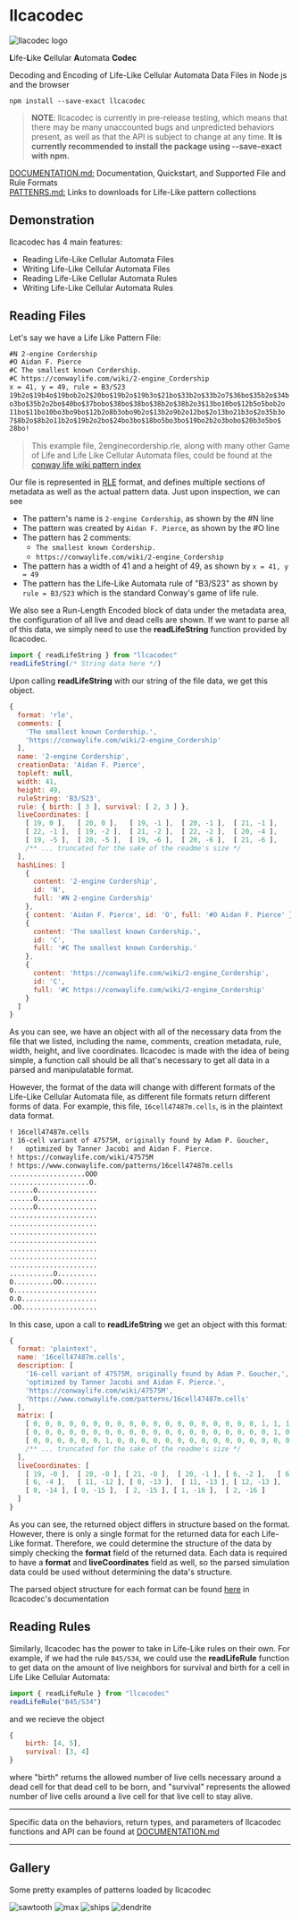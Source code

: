 # llcacodec

![llacodec logo](assets/logo/llcacodec_logo_112x112.png)

**L**ife-**L**ike **C**ellular **A**utomata **Codec**

Decoding and Encoding of Life-Like Cellular Automata Data Files in Node js
and the browser

```npm install --save-exact llcacodec```

> **NOTE**: llcacodec is currently in pre-release testing, which means that there may be many unaccounted bugs and
> unpredicted behaviors present, as well as that the API is subject to change at any time.
> **It is currently recommended to install the package using --save-exact with npm.**

[DOCUMENTATION.md:](DOCUMENTATION.md)
Documentation, Quickstart, and Supported File and Rule Formats  
[PATTENRS.md:](PATTERNS.md)
Links to downloads for Life-Like pattern collections  

## Demonstration

llcacodec has 4 main features:
- Reading Life-Like Cellular Automata Files
- Writing Life-Like Cellular Automata Files
- Reading Life-Like Cellular Automata Rules
- Writing Life-Like Cellular Automata Rules

## Reading Files

Let's say we have a Life Like Pattern File:

```txt
#N 2-engine Cordership
#O Aidan F. Pierce
#C The smallest known Cordership.
#C https://conwaylife.com/wiki/2-engine_Cordership
x = 41, y = 49, rule = B3/S23
19b2o$19b4o$19bob2o2$20bo$19b2o$19b3o$21bo$33b2o$33b2o7$36bo$35b2o$34b
o3bo$35b2o2bo$40bo$37bobo$38bo$38bo$38b2o$38b2o3$13bo10bo$12b5o5bob2o
11bo$11bo10bo3bo9bo$12b2o8b3obo9b2o$13b2o9b2o12bo$2o13bo21b3o$2o35b3o
7$8b2o$8b2o11b2o$19b2o2bo$24bo3bo$18bo5bo3bo$19bo2b2o3bobo$20b3o5bo$
28bo!
```

> This example file, 2enginecordership.rle, along with many
> other Game of Life and Life Like Cellular Automata
> files, could be found at the
> [conway life wiki pattern index](https://conwaylife.com/patterns/)

Our file is represented in [RLE](https://conwaylife.com/wiki/Run_Length_Encoded)
format, and defines multiple sections of metadata as well as the actual pattern
data. Just upon inspection, we can see

- The pattern's name is ```2-engine Cordership```, as shown by the #N line
- The pattern was created by ```Aidan F. Pierce```, as shown by the #O line
- The pattern has 2 comments:
  - ```The smallest known Cordership.```
  - ```https://conwaylife.com/wiki/2-engine_Cordership```
- The pattern has a width of 41 and a height of 49,
  as shown by ```x = 41, y = 49```
- The pattern has the Life-Like Automata rule of "B3/S23" as shown by
  ```rule = B3/S23``` which is the standard Conway's game of life rule.

We also see a Run-Length Encoded block of data under the metadata area, the
configuration of all live and dead cells are shown. If we want to parse all of
this data, we simply need to use the **readLifeString** function provided by
llcacodec.

```js
import { readLifeString } from "llcacodec"
readLifeString(/* String data here */)
```

Upon calling **readLifeString** with our string of the file data,
we get this object.

```js
{
  format: 'rle',
  comments: [
    'The smallest known Cordership.',
    'https://conwaylife.com/wiki/2-engine_Cordership'
  ],
  name: '2-engine Cordership',
  creationData: 'Aidan F. Pierce',
  topleft: null,
  width: 41,
  height: 49,
  ruleString: 'B3/S23',
  rule: { birth: [ 3 ], survival: [ 2, 3 ] },
  liveCoordinates: [
    [ 19, 0 ],   [ 20, 0 ],   [ 19, -1 ],  [ 20, -1 ],  [ 21, -1 ],
    [ 22, -1 ],  [ 19, -2 ],  [ 21, -2 ],  [ 22, -2 ],  [ 20, -4 ],
    [ 19, -5 ],  [ 20, -5 ],  [ 19, -6 ],  [ 20, -6 ],  [ 21, -6 ],
    /** ... truncated for the sake of the readme's size */
  ],
  hashLines: [
    {
      content: '2-engine Cordership',
      id: 'N',
      full: '#N 2-engine Cordership'
    },
    { content: 'Aidan F. Pierce', id: 'O', full: '#O Aidan F. Pierce' },
    {
      content: 'The smallest known Cordership.',
      id: 'C',
      full: '#C The smallest known Cordership.'
    },
    {
      content: 'https://conwaylife.com/wiki/2-engine_Cordership',
      id: 'C',
      full: '#C https://conwaylife.com/wiki/2-engine_Cordership'
    }
  ]
}
```

As you can see, we have an object with all of the necessary data from the file
that we listed, including the name, comments, creation metadata, rule, width,
height, and live coordinates. llcacodec is made with the idea of being simple,
a function call should be all that's necessary to get all data in a parsed
and manipulatable format.

However, the format of the data will change with different formats of the
Life-Like Cellular Automata file, as different file formats return different
forms of data. For example, this file, ```16cell47487m.cells```, is in the
plaintext data format.

```txt
! 16cell47487m.cells
! 16-cell variant of 47575M, originally found by Adam P. Goucher,
!   optimized by Tanner Jacobi and Aidan F. Pierce.
! https://conwaylife.com/wiki/47575M
! https://www.conwaylife.com/patterns/16cell47487m.cells
...................OOO
....................O.
......O...............
......O...............
......O...............
......................
......................
......................
......................
......................
......................
......................
...........O..........
O..........OO.........
O.....................
O.O...................
.OO...................
```

In this case, upon a call to **readLifeString** we get
an object with this format:

```js
{
  format: 'plaintext',
  name: '16cell47487m.cells',
  description: [
    '16-cell variant of 47575M, originally found by Adam P. Goucher,',
    'optimized by Tanner Jacobi and Aidan F. Pierce.',
    'https://conwaylife.com/wiki/47575M',
    'https://www.conwaylife.com/patterns/16cell47487m.cells'
  ],
  matrix: [
    [ 0, 0, 0, 0, 0, 0, 0, 0, 0, 0, 0, 0, 0, 0, 0, 0, 0, 0, 0, 1, 1, 1 ],
    [ 0, 0, 0, 0, 0, 0, 0, 0, 0, 0, 0, 0, 0, 0, 0, 0, 0, 0, 0, 0, 1, 0 ],
    [ 0, 0, 0, 0, 0, 0, 1, 0, 0, 0, 0, 0, 0, 0, 0, 0, 0, 0, 0, 0, 0, 0 ],
    /** ... truncated for the sake of the readme's size */
  ],
  liveCoordinates: [
    [ 19, -0 ],  [ 20, -0 ], [ 21, -0 ],  [ 20, -1 ], [ 6, -2 ],   [ 6, -3 ],
    [ 6, -4 ],   [ 11, -12 ], [ 0, -13 ],  [ 11, -13 ], [ 12, -13 ],
    [ 0, -14 ], [ 0, -15 ],  [ 2, -15 ], [ 1, -16 ],  [ 2, -16 ]
  ]
}
```

As you can see, the returned object differs in structure based on the format.
However, there is only a single format for the returned data for each Life-Like
format. Therefore, we could determine the structure of the data by simply
checking the **format** field of the returned data. Each data is required to
have a **format** and **liveCoordinates** field as well, so the
parsed simulation data could be used without determining the data's
structure.

The parsed object structure for each format can be found
[here](DOCUMENTATION.md#files---reading) in llcacodec's documentation

## Reading Rules

Similarly, llcacodec has the power to take in Life-Like rules on their own.
For example, if we had the rule ```B45/S34```, we could use the **readLifeRule**
function to get data on the amount of live neighbors for survival and birth for
a cell in Life Like Cellular Automata:

```js
import { readLifeRule } from "llcacodec"
readLifeRule("B45/S34")
```

and we recieve the object

```js
{
    birth: [4, 5],
    survival: [3, 4]
}
```

where "birth" returns the allowed number of live cells necessary around a dead
cell for that dead cell to be born, and "survival" represents the allowed number
of live cells around a live cell for that live cell to stay alive.

---

Specific data on the behaviors, return types, and parameters of llcacodec
functions and API can be found at [DOCUMENTATION.md](DOCUMENTATION.md)  

---

## Gallery

Some pretty examples of patterns loaded by llcacodec

![sawtooth](assets/readme/sawtooth.gif)
![max](assets/readme/max.gif)
![ships](assets/readme/ships.gif)
![dendrite](assets/readme/dendrite.gif)
